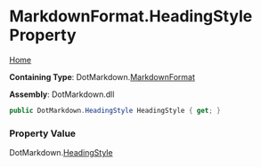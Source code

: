 # MarkdownFormat\.HeadingStyle Property

[Home](../../../README.md)

**Containing Type**: DotMarkdown\.[MarkdownFormat](../README.md)

**Assembly**: DotMarkdown\.dll

```csharp
public DotMarkdown.HeadingStyle HeadingStyle { get; }
```

### Property Value

DotMarkdown\.[HeadingStyle](../../HeadingStyle/README.md)

